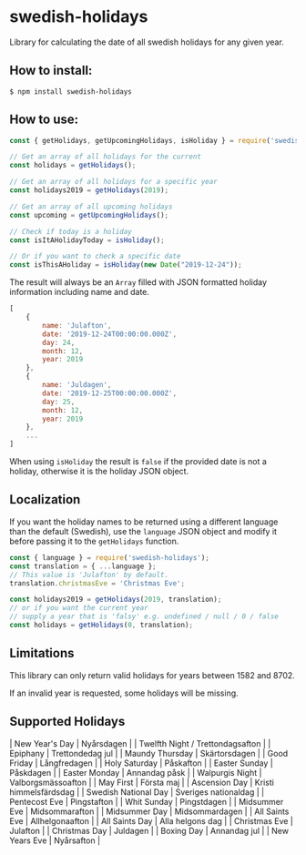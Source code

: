 # swedish-holidays
Library for calculating the date of all swedish holidays for any given year.

## How to install:
```shell
$ npm install swedish-holidays
```

## How to use:
```js
const { getHolidays, getUpcomingHolidays, isHoliday } = require('swedish-holidays');

// Get an array of all holidays for the current
const holidays = getHolidays();

// Get an array of all holidays for a specific year
const holidays2019 = getHolidays(2019);

// Get an array of all upcoming holidays
const upcoming = getUpcomingHolidays();

// Check if today is a holiday
const isItAHolidayToday = isHoliday();

// Or if you want to check a specific date
const isThisAHoliday = isHoliday(new Date("2019-12-24")); 
```
The result will always be an ```Array``` filled with JSON formatted holiday information including name and date.
```js
[
    {
        name: 'Julafton',
        date: '2019-12-24T00:00:00.000Z',
        day: 24,
        month: 12,
        year: 2019
    },
    {
        name: 'Juldagen',
        date: '2019-12-25T00:00:00.000Z',
        day: 25,
        month: 12,
        year: 2019
    },
    ...
]   
```
When using `isHoliday` the result is `false` if the provided date is not a holiday, otherwise it is the holiday JSON object.

## Localization
If you want the holiday names to be returned using a different language than the default (Swedish), use the `language` JSON object and modify it before passing it to the `getHolidays` function.
```js
const { language } = require('swedish-holidays');
const translation = { ...language };
// This value is 'Julafton' by default.
translation.christmasEve = 'Christmas Eve';

const holidays2019 = getHolidays(2019, translation);
// or if you want the current year
// supply a year that is 'falsy' e.g. undefined / null / 0 / false
const holidays = getHolidays(0, translation);
 ```

## Limitations
This library can only return valid holidays for years between 1582 and 8702.

If an invalid year is requested, some holidays will be missing.

## Supported Holidays
| New Year's Day | Nyårsdagen |
| Twelfth Night / Trettondagsafton |
| Epiphany | Trettondedag jul |
| Maundy Thursday | Skärtorsdagen |
| Good Friday | Långfredagen |
| Holy Saturday | Påskafton |
| Easter Sunday | Påskdagen |
| Easter Monday | Annandag påsk |
| Walpurgis Night | Valborgsmässoafton |
| May First | Första maj |
| Ascension Day | Kristi himmelsfärdsdag |
| Swedish National Day | Sveriges nationaldag |
| Pentecost Eve | Pingstafton |
| Whit Sunday | Pingstdagen |
| Midsummer Eve | Midsommarafton |
| Midsummer Day | Midsommardagen |
| All Saints Eve | Allhelgonaafton |
| All Saints Day | Alla helgons dag |
| Christmas Eve | Julafton |
| Christmas Day | Juldagen |
| Boxing Day | Annandag jul |
| New Years Eve | Nyårsafton |
